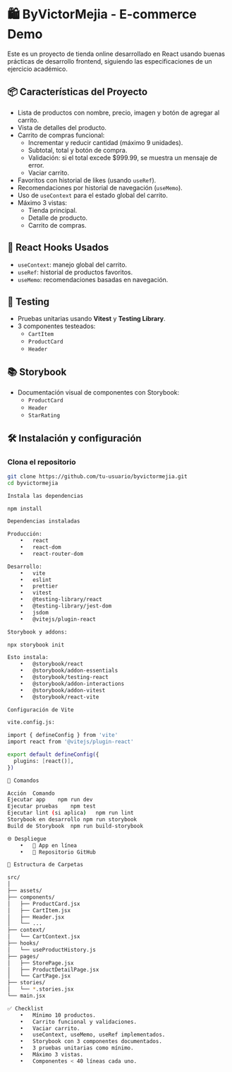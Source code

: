 # 🛍️ ByVictorMejia - E-commerce Demo

Este es un proyecto de tienda online desarrollado en React usando buenas prácticas de desarrollo frontend, siguiendo las especificaciones de un ejercicio académico.

## 📦 Características del Proyecto

- Lista de productos con nombre, precio, imagen y botón de agregar al carrito.
- Vista de detalles del producto.
- Carrito de compras funcional:
  - Incrementar y reducir cantidad (máximo 9 unidades).
  - Subtotal, total y botón de compra.
  - Validación: si el total excede $999.99, se muestra un mensaje de error.
  - Vaciar carrito.
- Favoritos con historial de likes (usando `useRef`).
- Recomendaciones por historial de navegación (`useMemo`).
- Uso de `useContext` para el estado global del carrito.
- Máximo 3 vistas:
  - Tienda principal.
  - Detalle de producto.
  - Carrito de compras.

## 🧠 React Hooks Usados

- `useContext`: manejo global del carrito.
- `useRef`: historial de productos favoritos.
- `useMemo`: recomendaciones basadas en navegación.

## 🧪 Testing

- Pruebas unitarias usando **Vitest** y **Testing Library**.
- 3 componentes testeados:
  - `CartItem`
  - `ProductCard`
  - `Header`

## 📚 Storybook

- Documentación visual de componentes con Storybook:
  - `ProductCard`
  - `Header`
  - `StarRating`

## 🛠️ Instalación y configuración

### Clona el repositorio

```bash
git clone https://github.com/tu-usuario/byvictormejia.git
cd byvictormejia

Instala las dependencias

npm install

Dependencias instaladas

Producción:
	•	react
	•	react-dom
	•	react-router-dom

Desarrollo:
	•	vite
	•	eslint
	•	prettier
	•	vitest
	•	@testing-library/react
	•	@testing-library/jest-dom
	•	jsdom
	•	@vitejs/plugin-react

Storybook y addons:

npx storybook init

Esto instala:
	•	@storybook/react
	•	@storybook/addon-essentials
	•	@storybook/testing-react
	•	@storybook/addon-interactions
	•	@storybook/addon-vitest
	•	@storybook/react-vite

Configuración de Vite

vite.config.js:

import { defineConfig } from 'vite'
import react from '@vitejs/plugin-react'

export default defineConfig({
  plugins: [react()],
})

🚀 Comandos

Acción	Comando
Ejecutar app	npm run dev
Ejecutar pruebas	npm test
Ejecutar lint (si aplica)	npm run lint
Storybook en desarrollo	npm run storybook
Build de Storybook	npm run build-storybook

🌐 Despliegue
	•	🔗 App en línea
	•	📁 Repositorio GitHub

📁 Estructura de Carpetas

src/
│
├── assets/
├── components/
│   ├── ProductCard.jsx
│   ├── CartItem.jsx
│   ├── Header.jsx
│   └── ...
├── context/
│   └── CartContext.jsx
├── hooks/
│   └── useProductHistory.js
├── pages/
│   ├── StorePage.jsx
│   ├── ProductDetailPage.jsx
│   └── CartPage.jsx
├── stories/
│   └── *.stories.jsx
└── main.jsx

✅ Checklist
	•	Mínimo 10 productos.
	•	Carrito funcional y validaciones.
	•	Vaciar carrito.
	•	useContext, useMemo, useRef implementados.
	•	Storybook con 3 componentes documentados.
	•	3 pruebas unitarias como mínimo.
	•	Máximo 3 vistas.
	•	Componentes < 40 líneas cada uno.

